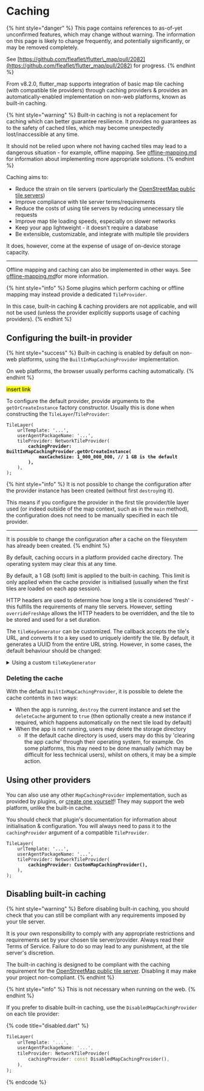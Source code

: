 # Caching

{% hint style="danger" %}
This page contains references to as-of-yet unconfirmed features, which may change without warning. The information on this page is likely to change frequently, and potentially significantly, or may be removed completely.

See [https://github.com/fleaflet/flutter\_map/pull/2082](https://github.com/fleaflet/flutter_map/pull/2082) for progress.
{% endhint %}

From v8.2.0, flutter\_map supports integration of basic map tile caching (with compatible tile providers) through caching providers & provides an automatically-enabled implementation on non-web platforms, known as built-in caching.

{% hint style="warning" %}
Built-in caching is not a replacement for caching which can better guarantee resilience. It provides no guarantees as to the safety of cached tiles, which may become unexpectedly lost/inaccessible at any time.

It should not be relied upon where not having cached tiles may lead to a dangerous situation - for example, offline mapping. See [offline-mapping.md](../../tile-servers/offline-mapping.md "mention") for information about implementing more appropriate solutions.
{% endhint %}

Caching aims to:

* Reduce the strain on tile servers (particularly the [OpenStreetMap public tile servers](../../tile-servers/using-openstreetmap-direct.md))
* Improve compliance with tile server terms/requirements
* Reduce the costs of using tile servers by reducing unnecessary tile requests
* Improve map tile loading speeds, especially on slower networks
* Keep your app lightweight - it doesn't require a database
* Be extensible, customizable, and integrate with multiple tile providers

It does, however, come at the expense of usage of on-device storage capacity.

***

Offline mapping and caching can also be implemented in other ways. See [offline-mapping.md](../../tile-servers/offline-mapping.md "mention")for more information.

{% hint style="info" %}
Some plugins which perform caching or offline mapping may instead provide a dedicated `TileProvider`.

In this case, built-in caching & caching providers are not applicable, and will not be used (unless the provider explicitly supports usage of caching providers).&#x20;
{% endhint %}

## Configuring the built-in provider

{% hint style="success" %}
Built-in caching is enabled by default on non-web platforms, using the `BuiltInMapCachingProvider` implementation.

On web platforms, the browser usually performs caching automatically.
{% endhint %}

<mark style="background-color:yellow;">insert link</mark>

To configure the default provider, provide arguments to the `getOrCreateInstance` factory constructor. Usually this is done when constructing the `TileLayer`/`TileProvider`:

<pre class="language-dart" data-title="configured_built_in.dart"><code class="lang-dart">TileLayer(
    urlTemplate: '...',
    userAgentPackageName: '...',
    tileProvider: NetworkTileProvider(
<strong>        cachingProvider: BuiltInMapCachingProvider.getOrCreateInstance(
</strong><strong>            maxCacheSize: 1_000_000_000, // 1 GB is the default
</strong><strong>        ),
</strong>    ),
);
</code></pre>

{% hint style="info" %}
It is not possible to change the configuration after the provider instance has been created (without first `destroy`ing it).

This means if you configure the provider in the first tile provider/tile layer used (or indeed outside of the map context, such as in the `main` method), the configuration does not need to be manually specified in each tile provider.

***

It is possible to change the configuration after a cache on the filesystem has already been created.
{% endhint %}

By default, caching occurs in a platform provided cache directory. The operating system may clear this at any time.

By default, a 1 GB (soft) limit is applied to the built-in caching. This limit is only applied when the cache provider is initialised (usually when the first tiles are loaded on each app session).

HTTP headers are used to determine how long a tile is considered 'fresh' - this fulfills the requirements of many tile servers. However, setting `overrideFreshAge` allows the HTTP headers to be overridden, and the tile to be stored and used for a set duration.

The `tileKeyGenerator` can be customized. The callback accepts the tile's URL, and converts it to a key used to uniquely identify the tile. By default, it generates a UUID from the entire URL string. However, in some cases, the default behaviour should be changed:

<details>

<summary>Using a custom <code>tileKeyGenerator</code></summary>

Where parts of the URL are volatile or do not represent the tile's&#x20;contents/image - for example, API keys contained with the query&#x20;parameters - this should be modified to remove the volatile portions.

Otherwise, tiles stored with an old/rejected volatile portion will not be utilised by the cache, and will waste storage space.

Keys must be usable as filenames on all intended platform filesystems.

***

Implementations may use the static utility method `uuidTileKeyGenerator` if they just wish to modify the input URL.

Convenient methods to modify URLs can be found by first parsing it to a [`Uri`](https://api.flutter.dev/flutter/dart-core/Uri-class.html) using `Uri.parse`, working on it (such as with [`replace`](https://api.flutter.dev/flutter/dart-core/Uri/replace.html)), then converting it back to a string.

Alternatively, the raw URL string could be worked on manually, such as by using regular expression to extract certain parts.

</details>

### Deleting the cache

With the default `BuiltInMapCachingProvider`, it is possible to delete the cache contents in two ways:

* When the app is running, `destroy` the current instance and set the `deleteCache` argument to `true` (then optionally create a new instance if required, which happens automatically on the next tile load by default)
* When the app is not running, users may delete the storage directory
  * If the default cache directory is used, users may do this by 'clearing the app cache' through their operating system, for example. On some platforms, this may need to be done manually (which may be difficult for less technical users), whilst on others, it may be a simple action.

## Using other providers

You can also use any other `MapCachingProvider` implementation, such as provided by plugins, or [create one yourself](../../plugins/create/caching-providers.md)! They may support the web platform, unlike the built-in cache.

You should check that plugin's documentation for information about initialisation & configuration. You will always need to pass it to the `cachingProvider` argument of a compatible `TileProvider`.

<pre class="language-dart" data-title="custom.dart"><code class="lang-dart">TileLayer(
    urlTemplate: '...',
    userAgentPackageName: '...',
    tileProvider: NetworkTileProvider(
<strong>        cachingProvider: CustomMapCachingProvider(),
</strong>    ),
);
</code></pre>

## Disabling built-in caching

{% hint style="warning" %}
Before disabling built-in caching, you should check that you can still be compliant with any requirements imposed by your tile server.

It is your own responsibility to comply with any appropriate restrictions and requirements set by your chosen tile server/provider. Always read their Terms of Service. Failure to do so may lead to any punishment, at the tile server's discretion.

The built-in caching is designed to be compliant with the caching requirement for the [OpenStreetMap public tile server](../../tile-servers/using-openstreetmap-direct.md). Disabling it may make your project non-compliant.
{% endhint %}

{% hint style="info" %}
This is not necessary when running on the web.
{% endhint %}

If you prefer to disable built-in caching, use the `DisabledMapCachingProvider` on each tile provider:&#x20;

{% code title="disabled.dart" %}
```dart
TileLayer(
    urlTemplate: '...',
    userAgentPackageName: '...',
    tileProvider: NetworkTileProvider(
        cachingProvider: const DisabledMapCachingProvider(),
    ),
);
```
{% endcode %}

